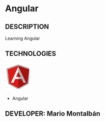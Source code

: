 # Angular

## DESCRIPTION

Learning Angular

## TECHNOLOGIES

[![Angular](angular.png)](https://www.mongodb.com/)


- Angular

## DEVELOPER: Mario Montalbán
